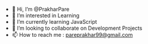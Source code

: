 - 👋 Hi, I’m @PrakharPare
- 👀 I’m interested in Learning 
- 🌱 I’m currently learning JavaScript
- 💞️ I’m looking to collaborate on Development Projects
- 📫 How to reach me : pareprakhar99@gmail.com

<!---
Prakharrrr/Prakharrrr is a ✨ special ✨ repository because its `README.md` (this file) appears on your GitHub profile.
You can click the Preview link to take a look at your changes.
--->
